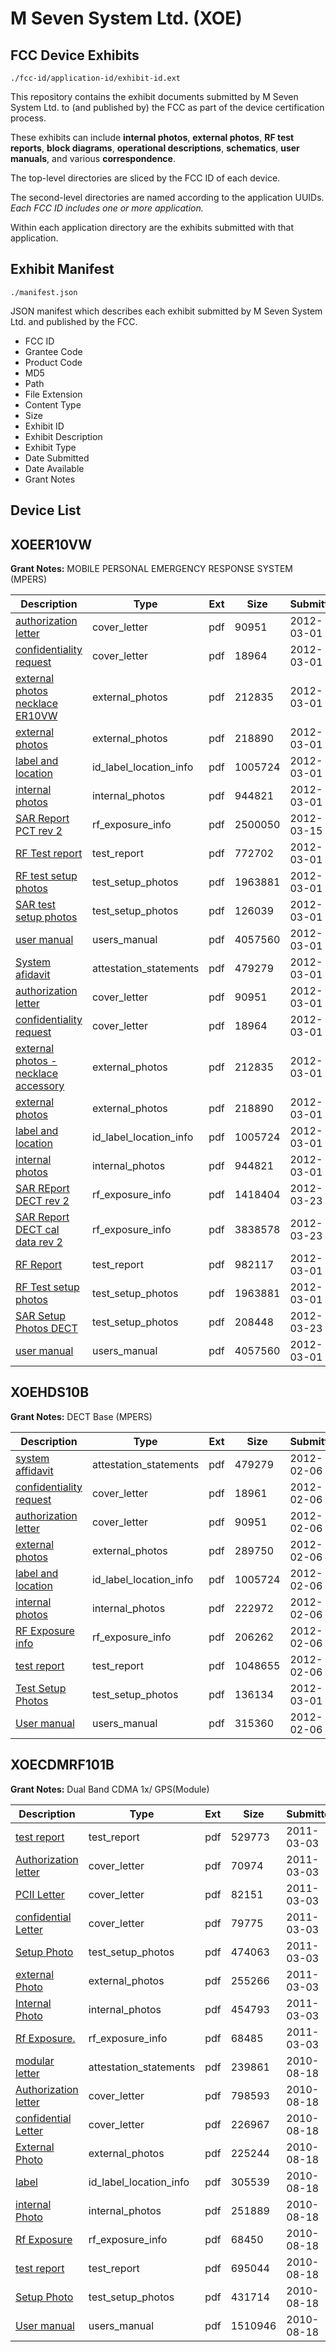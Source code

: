 # M Seven System Ltd. (XOE)
## FCC Device Exhibits

```
./fcc-id/application-id/exhibit-id.ext
```

This repository contains the exhibit documents submitted by M Seven System Ltd. to (and published by) the FCC as part of the device certification process.

These exhibits can include **internal photos**, **external photos**, **RF test reports**, **block diagrams**, **operational descriptions**, **schematics**, **user manuals**, and various **correspondence**.

The top-level directories are sliced by the FCC ID of each device.

The second-level directories are named according to the application UUIDs. *Each FCC ID includes one or more application.*

Within each application directory are the exhibits submitted with that application. 

## Exhibit Manifest

```
./manifest.json
```

JSON manifest which describes each exhibit submitted by M Seven System Ltd. and published by the FCC.

- FCC ID
- Grantee Code
- Product Code
- MD5
- Path
- File Extension
- Content Type
- Size
- Exhibit ID
- Exhibit Description
- Exhibit Type
- Date Submitted
- Date Available
- Grant Notes

## Device List
## XOEER10VW
**Grant Notes:** MOBILE PERSONAL EMERGENCY RESPONSE SYSTEM (MPERS)

| Description | Type | Ext | Size | Submitted | Available |
| ----------- | ---- | --- | ---- | --------- | --------- |
| [authorization letter](XOEER10VW/31ceddfa0fac77d2a12182cc43bdb270/1631696.pdf) | cover_letter | pdf | 90951 | 2012-03-01 | 2012-03-23 |
| [confidentiality request](XOEER10VW/31ceddfa0fac77d2a12182cc43bdb270/1646458.pdf) | cover_letter | pdf | 18964 | 2012-03-01 | 2012-03-23 |
| [external photos necklace ER10VW](XOEER10VW/31ceddfa0fac77d2a12182cc43bdb270/1646420.pdf) | external_photos | pdf | 212835 | 2012-03-01 | 2012-08-28 |
| [external photos](XOEER10VW/31ceddfa0fac77d2a12182cc43bdb270/1646421.pdf) | external_photos | pdf | 218890 | 2012-03-01 | 2012-08-28 |
| [label and location](XOEER10VW/31ceddfa0fac77d2a12182cc43bdb270/1631692.pdf) | id_label_location_info | pdf | 1005724 | 2012-03-01 | 2012-03-23 |
| [internal photos](XOEER10VW/31ceddfa0fac77d2a12182cc43bdb270/1646422.pdf) | internal_photos | pdf | 944821 | 2012-03-01 | 2012-08-28 |
| [SAR Report PCT rev 2](XOEER10VW/31ceddfa0fac77d2a12182cc43bdb270/1656484.pdf) | rf_exposure_info | pdf | 2500050 | 2012-03-15 | 2012-03-23 |
| [RF Test report](XOEER10VW/31ceddfa0fac77d2a12182cc43bdb270/1646412.pdf) | test_report | pdf | 772702 | 2012-03-01 | 2012-03-23 |
| [RF test setup photos](XOEER10VW/31ceddfa0fac77d2a12182cc43bdb270/1646418.pdf) | test_setup_photos | pdf | 1963881 | 2012-03-01 | 2012-08-28 |
| [SAR test setup photos](XOEER10VW/31ceddfa0fac77d2a12182cc43bdb270/1646419.pdf) | test_setup_photos | pdf | 126039 | 2012-03-01 | 2012-08-28 |
| [user manual](XOEER10VW/31ceddfa0fac77d2a12182cc43bdb270/1646423.pdf) | users_manual | pdf | 4057560 | 2012-03-01 | 2012-08-28 |
| [System afidavit](XOEER10VW/6a11723a55caa2b7e6a89d327444b6c4/1631693.pdf) | attestation_statements | pdf | 479279 | 2012-03-01 | 2012-03-23 |
| [authorization letter](XOEER10VW/6a11723a55caa2b7e6a89d327444b6c4/1631696.pdf) | cover_letter | pdf | 90951 | 2012-03-01 | 2012-03-23 |
| [confidentiality request](XOEER10VW/6a11723a55caa2b7e6a89d327444b6c4/1646458.pdf) | cover_letter | pdf | 18964 | 2012-03-01 | 2012-03-23 |
| [external photos - necklace accessory](XOEER10VW/6a11723a55caa2b7e6a89d327444b6c4/1646420.pdf) | external_photos | pdf | 212835 | 2012-03-01 | 2012-08-28 |
| [external photos](XOEER10VW/6a11723a55caa2b7e6a89d327444b6c4/1646421.pdf) | external_photos | pdf | 218890 | 2012-03-01 | 2012-08-28 |
| [label and location](XOEER10VW/6a11723a55caa2b7e6a89d327444b6c4/1631692.pdf) | id_label_location_info | pdf | 1005724 | 2012-03-01 | 2012-03-23 |
| [internal photos](XOEER10VW/6a11723a55caa2b7e6a89d327444b6c4/1646422.pdf) | internal_photos | pdf | 944821 | 2012-03-01 | 2012-08-28 |
| [SAR REport DECT rev 2](XOEER10VW/6a11723a55caa2b7e6a89d327444b6c4/1662000.pdf) | rf_exposure_info | pdf | 1418404 | 2012-03-23 | 2012-03-23 |
| [SAR Report DECT cal data rev 2](XOEER10VW/6a11723a55caa2b7e6a89d327444b6c4/1662001.pdf) | rf_exposure_info | pdf | 3838578 | 2012-03-23 | 2012-03-23 |
| [RF Report](XOEER10VW/6a11723a55caa2b7e6a89d327444b6c4/1646436.pdf) | test_report | pdf | 982117 | 2012-03-01 | 2012-03-23 |
| [RF Test setup photos](XOEER10VW/6a11723a55caa2b7e6a89d327444b6c4/1646418.pdf) | test_setup_photos | pdf | 1963881 | 2012-03-01 | 2012-08-28 |
| [SAR Setup Photos DECT](XOEER10VW/6a11723a55caa2b7e6a89d327444b6c4/1662002.pdf) | test_setup_photos | pdf | 208448 | 2012-03-23 | 2012-08-28 |
| [user manual](XOEER10VW/6a11723a55caa2b7e6a89d327444b6c4/1646423.pdf) | users_manual | pdf | 4057560 | 2012-03-01 | 2012-08-28 |
## XOEHDS10B
**Grant Notes:** DECT Base (MPERS)

| Description | Type | Ext | Size | Submitted | Available |
| ----------- | ---- | --- | ---- | --------- | --------- |
| [system affidavit](XOEHDS10B/c4e6750fd1ff3a4d5bc43237109f4fe1/1631693.pdf) | attestation_statements | pdf | 479279 | 2012-02-06 | 2012-03-01 |
| [confidentiality request](XOEHDS10B/c4e6750fd1ff3a4d5bc43237109f4fe1/1631691.pdf) | cover_letter | pdf | 18961 | 2012-02-06 | 2012-03-01 |
| [authorization letter](XOEHDS10B/c4e6750fd1ff3a4d5bc43237109f4fe1/1631696.pdf) | cover_letter | pdf | 90951 | 2012-02-06 | 2012-03-01 |
| [external photos](XOEHDS10B/c4e6750fd1ff3a4d5bc43237109f4fe1/1631688.pdf) | external_photos | pdf | 289750 | 2012-02-06 | 2012-08-04 |
| [label and location](XOEHDS10B/c4e6750fd1ff3a4d5bc43237109f4fe1/1631692.pdf) | id_label_location_info | pdf | 1005724 | 2012-02-06 | 2012-03-01 |
| [internal photos](XOEHDS10B/c4e6750fd1ff3a4d5bc43237109f4fe1/1631689.pdf) | internal_photos | pdf | 222972 | 2012-02-06 | 2012-08-04 |
| [RF Exposure info](XOEHDS10B/c4e6750fd1ff3a4d5bc43237109f4fe1/1631694.pdf) | rf_exposure_info | pdf | 206262 | 2012-02-06 | 2012-03-01 |
| [test report](XOEHDS10B/c4e6750fd1ff3a4d5bc43237109f4fe1/1631695.pdf) | test_report | pdf | 1048655 | 2012-02-06 | 2012-03-01 |
| [Test Setup Photos](XOEHDS10B/c4e6750fd1ff3a4d5bc43237109f4fe1/1646408.pdf) | test_setup_photos | pdf | 136134 | 2012-03-01 | 2012-08-04 |
| [User manual](XOEHDS10B/c4e6750fd1ff3a4d5bc43237109f4fe1/1631690.pdf) | users_manual | pdf | 315360 | 2012-02-06 | 2012-08-04 |
## XOECDMRF101B
**Grant Notes:** Dual Band CDMA 1x/ GPS(Module)

| Description | Type | Ext | Size | Submitted | Available |
| ----------- | ---- | --- | ---- | --------- | --------- |
| [test report](XOECDMRF101B/d27a66a70bdf1e7f115df18d52e524da/1426176.pdf) | test_report | pdf | 529773 | 2011-03-03 | 2011-03-03 |
| [Authorization letter](XOECDMRF101B/d27a66a70bdf1e7f115df18d52e524da/1426167.pdf) | cover_letter | pdf | 70974 | 2011-03-03 | 2011-03-03 |
| [PCII Letter](XOECDMRF101B/d27a66a70bdf1e7f115df18d52e524da/1426168.pdf) | cover_letter | pdf | 82151 | 2011-03-03 | 2011-03-03 |
| [confidential Letter](XOECDMRF101B/d27a66a70bdf1e7f115df18d52e524da/1426169.pdf) | cover_letter | pdf | 79775 | 2011-03-03 | 2011-03-03 |
| [Setup Photo](XOECDMRF101B/d27a66a70bdf1e7f115df18d52e524da/1426177.pdf) | test_setup_photos | pdf | 474063 | 2011-03-03 | 2011-08-30 |
| [external Photo](XOECDMRF101B/d27a66a70bdf1e7f115df18d52e524da/1426173.pdf) | external_photos | pdf | 255266 | 2011-03-03 | 2011-08-30 |
| [Internal Photo](XOECDMRF101B/d27a66a70bdf1e7f115df18d52e524da/1426174.pdf) | internal_photos | pdf | 454793 | 2011-03-03 | 2011-08-30 |
| [Rf Exposure.](XOECDMRF101B/d27a66a70bdf1e7f115df18d52e524da/1426175.pdf) | rf_exposure_info | pdf | 68485 | 2011-03-03 | 2011-03-03 |
| [modular letter](XOECDMRF101B/71adef26cb9bc8e98b9134f86a8905cf/1328805.pdf) | attestation_statements | pdf | 239861 | 2010-08-18 | 2010-08-18 |
| [Authorization letter](XOECDMRF101B/71adef26cb9bc8e98b9134f86a8905cf/1328791.pdf) | cover_letter | pdf | 798593 | 2010-08-18 | 2010-08-18 |
| [confidential Letter](XOECDMRF101B/71adef26cb9bc8e98b9134f86a8905cf/1328792.pdf) | cover_letter | pdf | 226967 | 2010-08-18 | 2010-08-18 |
| [External Photo](XOECDMRF101B/71adef26cb9bc8e98b9134f86a8905cf/1328798.pdf) | external_photos | pdf | 225244 | 2010-08-18 | 2011-02-14 |
| [label](XOECDMRF101B/71adef26cb9bc8e98b9134f86a8905cf/1328799.pdf) | id_label_location_info | pdf | 305539 | 2010-08-18 | 2010-08-18 |
| [internal Photo](XOECDMRF101B/71adef26cb9bc8e98b9134f86a8905cf/1328800.pdf) | internal_photos | pdf | 251889 | 2010-08-18 | 2011-02-14 |
| [Rf Exposure](XOECDMRF101B/71adef26cb9bc8e98b9134f86a8905cf/1328801.pdf) | rf_exposure_info | pdf | 68450 | 2010-08-18 | 2010-08-18 |
| [test report](XOECDMRF101B/71adef26cb9bc8e98b9134f86a8905cf/1328802.pdf) | test_report | pdf | 695044 | 2010-08-18 | 2010-08-18 |
| [Setup Photo](XOECDMRF101B/71adef26cb9bc8e98b9134f86a8905cf/1328803.pdf) | test_setup_photos | pdf | 431714 | 2010-08-18 | 2011-02-14 |
| [User manual](XOECDMRF101B/71adef26cb9bc8e98b9134f86a8905cf/1328804.pdf) | users_manual | pdf | 1510946 | 2010-08-18 | 2011-02-14 |
